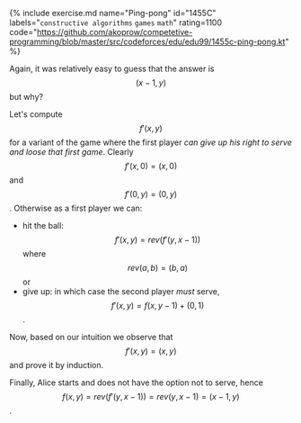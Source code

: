 {% include exercise.md name="Ping-pong" id="1455C" labels="`constructive algorithms` `games` `math`" rating=1100
   code="https://github.com/akoprow/competetive-programming/blob/master/src/codeforces/edu/edu99/1455c-ping-pong.kt"
%}

Again, it was relatively easy to guess that the answer is $$(x-1, y)$$ but why?

Let's compute $$f'(x, y)$$ for a variant of the game where the first player _can give up his right to serve and loose that first game_.  Clearly $$f'(x, 0) = (x, 0)$$ and $$f'(0, y) = (0, y)$$.  Otherwise as a first player we can:

* hit the ball: $$f'(x, y) = rev(f'(y, x-1))$$ where $$rev(a, b) = (b, a)$$ or
* give up: in which case the second player *must* serve, $$f'(x, y) = f(x, y-1) + (0,1)$$.

Now, based on our intuition we observe that $$f'(x, y) = (x, y)$$ and prove it by induction.

Finally, Alice starts and does not have the option not to serve, hence $$f(x, y) = rev(f'(y, x-1)) = rev(y, x-1) = (x-1, y)$$.

